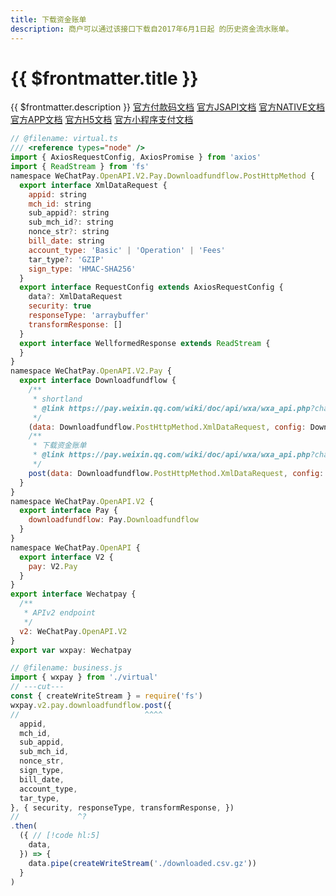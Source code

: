 ```yaml
---
title: 下载资金账单
description: 商户可以通过该接口下载自2017年6月1日起 的历史资金流水账单。
---
```


# {{ $frontmatter.title }}

{{ $frontmatter.description }} [官方付款码文档](https://pay.weixin.qq.com/wiki/doc/api/micropay.php?chapter=9_18&index=7) [官方JSAPI文档](https://pay.weixin.qq.com/wiki/doc/api/jsapi.php?chapter=9_18&index=7) [官方NATIVE文档](https://pay.weixin.qq.com/wiki/doc/api/native.php?chapter=9_18&index=7) [官方APP文档](https://pay.weixin.qq.com/wiki/doc/api/app/app.php?chapter=9_18&index=9) [官方H5文档](https://pay.weixin.qq.com/wiki/doc/api/H5.php?chapter=9_18&index=7) [官方小程序支付文档](https://pay.weixin.qq.com/wiki/doc/api/wxa/wxa_api.php?chapter=9_18&index=7)

```js twoslash
// @filename: virtual.ts
/// <reference types="node" />
import { AxiosRequestConfig, AxiosPromise } from 'axios'
import { ReadStream } from 'fs'
namespace WeChatPay.OpenAPI.V2.Pay.Downloadfundflow.PostHttpMethod {
  export interface XmlDataRequest {
    appid: string
    mch_id: string
    sub_appid?: string
    sub_mch_id?: string
    nonce_str?: string
    bill_date: string
    account_type: 'Basic' | 'Operation' | 'Fees'
    tar_type?: 'GZIP'
    sign_type: 'HMAC-SHA256'
  }
  export interface RequestConfig extends AxiosRequestConfig {
    data?: XmlDataRequest
    security: true
    responseType: 'arraybuffer'
    transformResponse: []
  }
  export interface WellformedResponse extends ReadStream {
  }
}
namespace WeChatPay.OpenAPI.V2.Pay {
  export interface Downloadfundflow {
    /**
     * shortland
     * @link https://pay.weixin.qq.com/wiki/doc/api/wxa/wxa_api.php?chapter=9_18&index=7
     */
    (data: Downloadfundflow.PostHttpMethod.XmlDataRequest, config: Downloadfundflow.PostHttpMethod.RequestConfig): AxiosPromise<Downloadfundflow.PostHttpMethod.WellformedResponse>
    /**
     * 下载资金账单
     * @link https://pay.weixin.qq.com/wiki/doc/api/wxa/wxa_api.php?chapter=9_18&index=7
     */
    post(data: Downloadfundflow.PostHttpMethod.XmlDataRequest, config: Downloadfundflow.PostHttpMethod.RequestConfig): AxiosPromise<Downloadfundflow.PostHttpMethod.WellformedResponse>
  }
}
namespace WeChatPay.OpenAPI.V2 {
  export interface Pay {
    downloadfundflow: Pay.Downloadfundflow
  }
}
namespace WeChatPay.OpenAPI {
  export interface V2 {
    pay: V2.Pay
  }
}
export interface Wechatpay {
  /**
   * APIv2 endpoint
   */
  v2: WeChatPay.OpenAPI.V2
}
export var wxpay: Wechatpay

// @filename: business.js
import { wxpay } from './virtual'
// ---cut---
const { createWriteStream } = require('fs')
wxpay.v2.pay.downloadfundflow.post({
//                            ^^^^
  appid,
  mch_id,
  sub_appid,
  sub_mch_id,
  nonce_str,
  sign_type,
  bill_date,
  account_type,
  tar_type,
}, { security, responseType, transformResponse, })
//             ^?
.then(
  ({ // [!code hl:5]
    data,
  }) => {
    data.pipe(createWriteStream('./downloaded.csv.gz'))
  }
)
```
